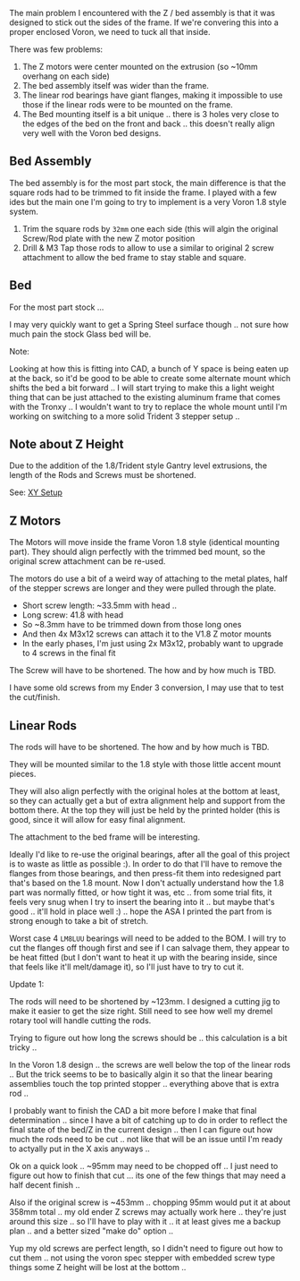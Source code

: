 The main problem I encountered with the Z / bed assembly is that it was designed to stick out the sides of the frame. If we're convering this into a proper enclosed Voron, we need to tuck all that inside.

There was few problems:

1. The Z motors were center mounted on the extrusion (so ~10mm overhang on each side)
2. The bed assembly itself was wider than the frame.
3. The linear rod bearings have giant flanges, making it impossible to use those if the linear rods were to be mounted on the frame.
4. The Bed mounting itself is a bit unique .. there is 3 holes very close to the edges of the bed on the front and back .. this doesn't really align very well with the Voron bed designs.

## Bed Assembly

The bed assembly is for the most part stock, the main difference is that the square rods had to be trimmed to fit inside the frame.
I played with a few ides but the main one I'm going to try to implement is a very Voron 1.8 style system.

1. Trim the square rods by `32mm` one each side (this will algin the original Screw/Rod plate with the new Z motor position
2. Drill & M3 Tap those rods to allow to use a similar to original 2 screw attachment to allow the bed frame to stay stable and square.

## Bed

For the most part stock ...

I may very quickly want to get a Spring Steel surface though .. not sure how much pain the stock Glass bed will be.

Note:

Looking at how this is fitting into CAD, a bunch of Y space is being eaten up at the back, so it'd be good to be able to create some alternate mount which shifts the bed a bit forward .. I will start trying to make this a light weight thing that can be just attached to the existing aluminum frame that comes with the Tronxy .. I wouldn't want to try to replace the whole mount until I'm working on switching to a more solid Trident 3 stepper setup .. 

## Note about Z Height

Due to the addition of the 1.8/Trident style Gantry level extrusions, the length of the Rods and Screws must be shortened.

See: [XY Setup](XY-Setup.md)

## Z Motors

The Motors will move inside the frame Voron 1.8 style (identical mounting part). They should align perfectly with the trimmed bed mount, so the original screw attachment can be re-used.

The motors do use a bit of a weird way of attaching to the metal plates, half of the stepper screws are longer and they were pulled through the plate.

* Short screw length: ~33.5mm with head .. 
* Long screw: 41.8 with head
* So ~8.3mm have to be trimmed down from those long ones
* And then 4x M3x12 screws can attach it to the V1.8 Z motor mounts
* In the early phases, I'm just using 2x M3x12, probably want to upgrade to 4 screws in the final fit

The Screw will have to be shortened. The how and by how much is TBD.

I have some old screws from my Ender 3 conversion, I may use that to test the cut/finish.

## Linear Rods

The rods will have to be shortened. The how and by how much is TBD.

They will be mounted similar to the 1.8 style with those little accent mount pieces.

They will also align perfectly with the original holes at the bottom at least, so they can actually get a but of extra alignment help and support from the bottom there.
At the top they will just be held by the printed holder (this is good, since it will allow for easy final alignment.

The attachment to the bed frame will be interesting.

Ideally I'd like to re-use the original bearings, after all the goal of this project is to waste as little as possible :). In order to do that I'll have to remove the flanges from those bearings, and then press-fit them into redesigned part that's based on the 1.8 mount. Now I don't actually understand how the 1.8 part was normally fitted, or how tight it was, etc .. from some trial fits, it feels very snug when I try to insert the bearing into it .. but maybe that's good .. it'll hold in place well :) .. hope the ASA I printed the part from is strong enough to take a bit of stretch.

Worst case 4 `LM8LUU` bearings will need to be added to the BOM. I will try to cut the flanges off though first and see if I can salvage them, they appear to be heat fitted (but I don't want to heat it up with the bearing inside, since that feels like it'll melt/damage it), so I'll just have to try to cut it.

Update 1:

The rods will need to be shortened by ~123mm. I designed a cutting jig to make it easier to get the size right.
Still need to see how well my dremel rotary tool will handle cutting the rods.

Trying to figure out how long the screws should be .. this calculation is a bit tricky .. 

In the Voron 1.8 design .. the screws are well below the top of the linear rods .. 
But the trick seems to be to basically algin it so that the linear bearing assemblies touch the top printed stopper .. everything above that is extra rod .. 

I probably want to finish the CAD a bit more before I make that final determination .. since I have a bit of catching up to do in order to reflect the final state of the bed/Z in the current design .. then I can figure out how much the rods need to be cut .. not like that will be an issue until I'm ready to actyally put in the X axis anyways .. 

Ok on a quick look .. ~95mm may need to be chopped off .. I just need to figure out how to finish that cut ... its one of the few things that may need a half decent finish .. 

Also if the original screw is ~453mm .. chopping 95mm would put it at about 358mm total .. my old ender Z screws may actually work here .. they're just around this size .. so I'll have to play with it .. it  at least gives me a backup plan .. and a better sized "make do" option .. 

Yup my old screws are perfect length, so I didn't need to figure out how to cut them .. not using the voron spec stepper with embedded screw type things some Z height will be lost at the bottom .. 